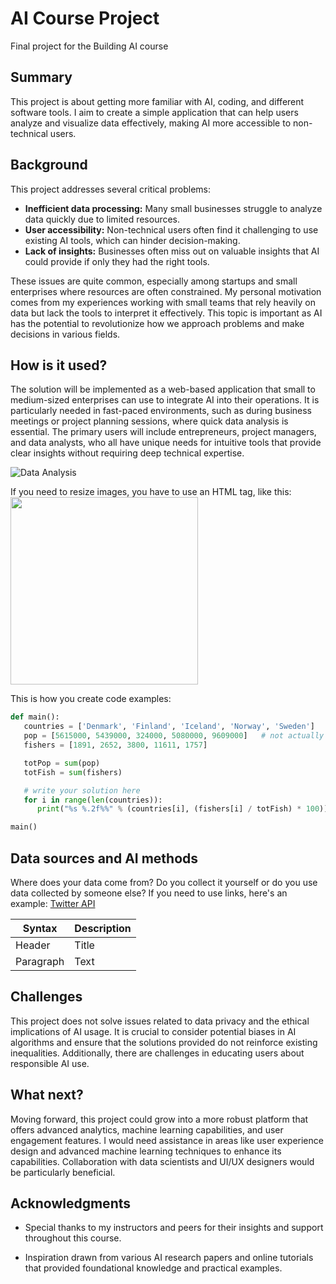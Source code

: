 # AI Course Project

Final project for the Building AI course

## Summary

This project is about getting more familiar with AI, coding, and different software tools. I aim to create a simple application that can help users analyze and visualize data effectively, making AI more accessible to non-technical users.

## Background

This project addresses several critical problems:

* **Inefficient data processing:** Many small businesses struggle to analyze data quickly due to limited resources.
* **User accessibility:** Non-technical users often find it challenging to use existing AI tools, which can hinder decision-making.
* **Lack of insights:** Businesses often miss out on valuable insights that AI could provide if only they had the right tools.

These issues are quite common, especially among startups and small enterprises where resources are often constrained. My personal motivation comes from my experiences working with small teams that rely heavily on data but lack the tools to interpret it effectively. This topic is important as AI has the potential to revolutionize how we approach problems and make decisions in various fields.

## How is it used?

The solution will be implemented as a web-based application that small to medium-sized enterprises can use to integrate AI into their operations. It is particularly needed in fast-paced environments, such as during business meetings or project planning sessions, where quick data analysis is essential. The primary users will include entrepreneurs, project managers, and data analysts, who all have unique needs for intuitive tools that provide clear insights without requiring deep technical expertise.

![Data Analysis](https://upload.wikimedia.org/wikipedia/commons/5/5e/Sleeping_cat_on_her_back.jpg)

If you need to resize images, you have to use an HTML tag, like this:
<img src="https://upload.wikimedia.org/wikipedia/commons/5/5e/Sleeping_cat_on_her_back.jpg" width="300">

This is how you create code examples:
```python
def main():
   countries = ['Denmark', 'Finland', 'Iceland', 'Norway', 'Sweden']
   pop = [5615000, 5439000, 324000, 5080000, 9609000]   # not actually needed in this exercise...
   fishers = [1891, 2652, 3800, 11611, 1757]

   totPop = sum(pop)
   totFish = sum(fishers)

   # write your solution here
   for i in range(len(countries)):
      print("%s %.2f%%" % (countries[i], (fishers[i] / totFish) * 100))

main()
```


## Data sources and AI methods
Where does your data come from? Do you collect it yourself or do you use data collected by someone else?
If you need to use links, here's an example:
[Twitter API](https://developer.twitter.com/en/docs)

| Syntax      | Description |
| ----------- | ----------- |
| Header      | Title       |
| Paragraph   | Text        |

## Challenges

This project does not solve issues related to data privacy and the ethical implications of AI usage. It is crucial to consider potential biases in AI algorithms and ensure that the solutions provided do not reinforce existing inequalities. Additionally, there are challenges in educating users about responsible AI use.

## What next?

Moving forward, this project could grow into a more robust platform that offers advanced analytics, machine learning capabilities, and user engagement features. I would need assistance in areas like user experience design and advanced machine learning techniques to enhance its capabilities. Collaboration with data scientists and UI/UX designers would be particularly beneficial.


## Acknowledgments

* Special thanks to my instructors and peers for their insights and support throughout this course.

* Inspiration drawn from various AI research papers and online tutorials that provided foundational knowledge and practical examples.

